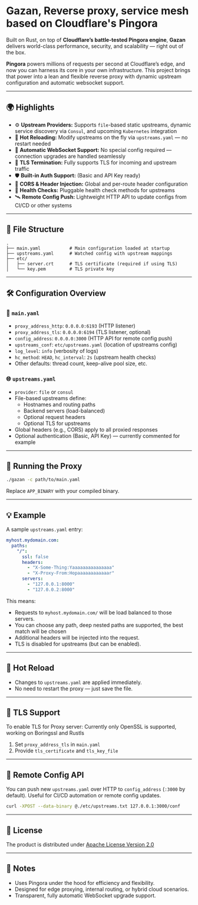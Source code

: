 # Gazan, Reverse proxy, service mesh based on Cloudflare's Pingora

Built on Rust, on top of **Cloudflare’s battle-tested Pingora engine**, **Gazan** delivers world-class performance, security, and scalability — right out of the box.

**Pingora** powers millions of requests per second at Cloudflare’s edge, and now you can harness its core in your own infrastructure. This project brings that power into a lean and flexible reverse proxy with dynamic upstream configuration and
automatic websocket support.

---

## 🌍 Highlights

- ⚙️ **Upstream Providers:** Supports `file`-based static upstreams, dynamic service discovery via `Consul`, and upcoming `Kubernetes` integration
- 🔁 **Hot Reloading:** Modify upstreams on the fly via `upstreams.yaml` — no restart needed
- 🔮 **Automatic WebSocket Support:** No special config required — connection upgrades are handled seamlessly
- 🔐 **TLS Termination:** Fully supports TLS for incoming and upstream traffic
- 🛡️ **Built-in Auth Support:** (Basic and API Key ready)
- 🧠 **CORS & Header Injection:** Global and per-route header configuration
- 🧪 **Health Checks:** Pluggable health check methods for upstreams
- 🛰️ **Remote Config Push:** Lightweight HTTP API to update configs from CI/CD or other systems

---

## 📁 File Structure

```
.
├── main.yaml           # Main configuration loaded at startup
├── upstreams.yaml      # Watched config with upstream mappings
├── etc/
│   ├── server.crt      # TLS certificate (required if using TLS)
│   └── key.pem         # TLS private key
```

---

## 🛠 Configuration Overview

### 🔧 `main.yaml`

- `proxy_address_http`: `0.0.0.0:6193` (HTTP listener)
- `proxy_address_tls`: `0.0.0.0:6194` (TLS listener, optional)
- `config_address`: `0.0.0.0:3000` (HTTP API for remote config push)
- `upstreams_conf`: `etc/upstreams.yaml` (location of upstreams config)
- `log_level`: `info` (verbosity of logs)
- `hc_method`: `HEAD`, `hc_interval`: `2s` (upstream health checks)
- Other defaults: thread count, keep-alive pool size, etc.

### 🌐 `upstreams.yaml`

- `provider`: `file` or `consul`
- File-based upstreams define:
    - Hostnames and routing paths
    - Backend servers (load-balanced)
    - Optional request headers
    - Optional TLS for upstreams
- Global headers (e.g., CORS) apply to all proxied responses
- Optional authentication (Basic, API Key) — currently commented for example

---

## 🔌 Running the Proxy

```bash
./gazan -c path/to/main.yaml
```

Replace `APP_BINARY` with your compiled binary.

---

## 💡 Example

A sample `upstreams.yaml` entry:

```yaml
myhost.mydomain.com:
  paths:
    "/":
      ssl: false
      headers:
        - "X-Some-Thing:Yaaaaaaaaaaaaaaa"
        - "X-Proxy-From:Hopaaaaaaaaaaaar"
      servers:
        - "127.0.0.1:8000"
        - "127.0.0.2:8000"
```

This means:

- Requests to `myhost.mydomain.com/` will be load balanced to those servers.
- You can choose any path, deep nested paths are supported, the best match will be chosen
- Additional headers will be injected into the request.
- TLS is disabled for upstreams (but can be enabled).

---

## 🔄 Hot Reload

- Changes to `upstreams.yaml` are applied immediately.
- No need to restart the proxy — just save the file.

---

## 🔐 TLS Support

To enable TLS for Proxy server: Currently only OpenSSL is supported, working on Boringssl and Rustls

1. Set `proxy_address_tls` in `main.yaml`
2. Provide `tls_certificate` and `tls_key_file`

---

## 📡 Remote Config API

You can push new `upstreams.yaml` over HTTP to `config_address` (`:3000` by default). Useful for CI/CD automation or remote config updates.

```bash
curl -XPOST --data-binary @./etc/upstreams.txt 127.0.0.1:3000/conf
```

---

## 📃 License

The product is distributed under [Apache License Version 2.0](https://www.apache.org/licenses/LICENSE-2.0)

---

## 🧠 Notes

- Uses Pingora under the hood for efficiency and flexibility.
- Designed for edge proxying, internal routing, or hybrid cloud scenarios.
- Transparent, fully automatic WebSocket upgrade support. 